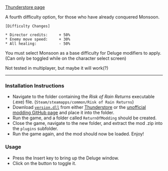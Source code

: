 [Thunderstore page](https://thunderstore.io/c/risk-of-rain-returns/p/Klehrik/Deluge/)

A fourth difficulty option, for those who have already conquered Monsoon.

```
[Difficulty Changes]

* Director credits:     + 50%
* Enemy move speed:     + 30%
* All healing:          - 50%
```

You must select Monsoon as a base difficulty for Deluge modifiers to apply.  
(Can only be toggled while on the character select screen)

Not tested in multiplayer, but maybe it will work(?)

---

### Installation Instructions

* Navigate to the folder containing the *Risk of Rain Returns* executable (.exe) file.  (`Steam/steamapps/common/Risk of Rain Returns`)
* Download [`version.dll`](https://github.com/return-of-modding/ReturnOfModding/releases/tag/nightly) from either [Thunderstore](https://thunderstore.io/c/risk-of-rain-returns/p/ReturnOfModding/ReturnOfModding/) or the [unofficial modding GitHub page](https://github.com/return-of-modding/ReturnOfModding/) and place it into the folder.
* Run the game, and a folder called `ReturnOfModding` should be created.
* Close the game, navigate to the new folder, and extract the mod .zip into the `plugins` subfolder.
* Run the game again, and the mod should now be loaded. Enjoy!


### Usage
* Press the Insert key to bring up the Deluge window.
* Click on the button to toggle it.
